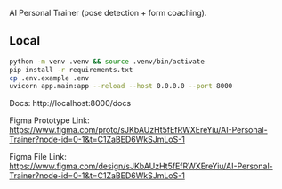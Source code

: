 AI Personal Trainer (pose detection + form coaching).

## Local
```bash
python -m venv .venv && source .venv/bin/activate
pip install -r requirements.txt
cp .env.example .env
uvicorn app.main:app --reload --host 0.0.0.0 --port 8000
```

Docs: http://localhost:8000/docs


Figma Prototype Link: https://www.figma.com/proto/sJKbAUzHt5fEfRWXEreYiu/AI-Personal-Trainer?node-id=0-1&t=C1ZaBED6WkSJmLoS-1

Figma File Link: https://www.figma.com/design/sJKbAUzHt5fEfRWXEreYiu/AI-Personal-Trainer?node-id=0-1&t=C1ZaBED6WkSJmLoS-1 

